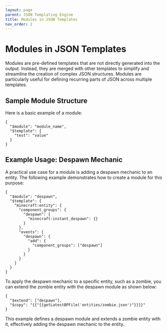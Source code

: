 ```yaml
---
layout: page
parent: JSON Templating Engine
title: Modules in JSON Templates
nav_order: 2
---
```


# Modules in JSON Templates

Modules are pre-defined templates that are not directly generated into the output. Instead, they are merged with other templates to simplify and streamline the creation of complex JSON structures. Modules are particularly useful for defining recurring parts of JSON across multiple templates.

## Sample Module Structure

Here is a basic example of a module:

```jsonc
{
  "$module": "module_name",
  "$template": {
    "test": "value"
  }
}
```

## Example Usage: Despawn Mechanic

A practical use case for a module is adding a despawn mechanic to an entity. The following example demonstrates how to create a module for this purpose:

```jsonc
{
  "$module": "despawn",
  "$template": {
    "minecraft:entity": {
      "component_groups": {
        "despawn": {
          "minecraft:instant_despawn": {}
        }
      },
      "events": {
        "despawn": {
          "add": {
            "component_groups": ["despawn"]
          }
        }
      }
    }
  }
}
```

To apply the despawn mechanic to a specific entity, such as a zombie, you can extend the zombie entity with the despawn module as shown below:

```jsonc
{
  "$extend": ["despawn"],
  "$copy": "{{"{{getLatestBPFile('entities/zombie.json')"}}}}"
}
```

This example defines a despawn module and extends a zombie entity with it, effectively adding the despawn mechanic to the entity.
